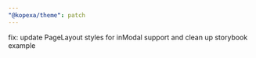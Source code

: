 ```yaml
---
"@kopexa/theme": patch
---
```


fix: update PageLayout styles for inModal support and clean up storybook example

